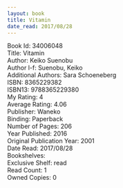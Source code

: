 ```yaml
---
layout: book
title: Vitamin
date_read: 2017/08/28
---
```


Book Id: 34006048<br />
Title: Vitamin<br />
Author: Keiko Suenobu<br />
Author l-f: Suenobu, Keiko<br />
Additional Authors: Sara Schoeneberg<br />
ISBN: 8365229382<br />
ISBN13: 9788365229380<br />
My Rating: 4<br />
Average Rating: 4.06<br />
Publisher: Waneko<br />
Binding: Paperback<br />
Number of Pages: 206<br />
Year Published: 2016<br />
Original Publication Year: 2001<br />
Date Read: 2017/08/28<br />
Bookshelves: <br />
Exclusive Shelf: read<br />
Read Count: 1<br />
Owned Copies: 0<br />


